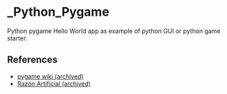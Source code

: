 # _Python_Pygame
Python pygame Hello World app as example of python GUI or python game starter.

## References

* [pygame wiki (archived)](https://web.archive.org/web/20220119043005/http://www.pygame.org/wiki/tutorials)
* [Razón Artificial (archived)](https://web.archive.org/web/20210117132645/http://razonartificial.com/2010/02/pygame-1-importar-inicializar/)
